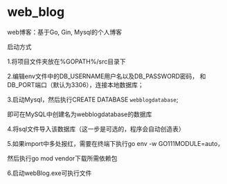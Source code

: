 # web_blog
web博客：基于Go, Gin, Mysql的个人博客

启动方式

1.将项目文件夹放在%GOPATH%/src目录下

2.编辑env文件中的DB_USERNAME用户名以及DB_PASSWORD密码，
和DB_PORT端口（默认为3306），连接本地数据库；

3.启动Mysql，然后执行CREATE DATABASE `webblogdatabase`; 

即可在MySQL中创建名为webblogdatabase的数据库

4.将sql文件导入该数据库（这一步是可选的，程序会自动创造表）

5.如果import中多处报红，需要在终端下执行go env -w GO111MODULE=auto，

然后执行go mod vendor下载所需依赖包

6.启动webBlog.exe可执行文件
